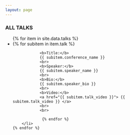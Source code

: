 ```yaml
---
layout: page
---
```


<h3>ALL TALKS</h3>

<ul>
    {% for item in site.data.talks %}
        <li>
            {% for subitem in item.talk %}
        
                <b>Title:</b> 
                {{ subitem.conference_name }}
                <br>
                <b>Speaker:</b> 
                {{ subitem.speaker_name }}
                <br>
                <b>Bio:</b>
                {{ subitem.speaker_bio }}
                <br>
                <b>Video:</b>
                <a href="{{ subitem.talk_video }}"> {{ subitem.talk_video }} </a>
                <br>
                <br>
                 
                 {% endfor %}
        </li>
    {% endfor %}
</ul>
